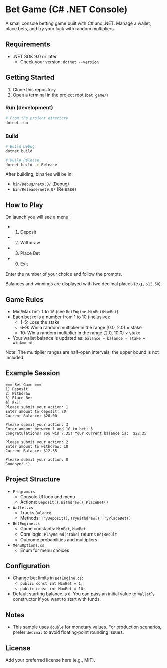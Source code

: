 # Bet Game (C# .NET Console)

A small console betting game built with C# and .NET. Manage a wallet, place bets, and try your luck with random multipliers.

## Requirements

- .NET SDK 9.0 or later
  - Check your version: `dotnet --version`

## Getting Started

1. Clone this repository
2. Open a terminal in the project root (`bet game/`)

### Run (development)

```bash
# From the project directory
dotnet run
```

### Build

```bash
# Build Debug
dotnet build

# Build Release
dotnet build -c Release
```

After building, binaries will be in:
- `bin/Debug/net9.0/` (Debug)
- `bin/Release/net9.0/` (Release)

## How to Play

On launch you will see a menu:

- 1) Deposit
- 2) Withdraw
- 3) Place Bet
- 0) Exit

Enter the number of your choice and follow the prompts.

Balances and winnings are displayed with two decimal places (e.g., `$12.50`).

## Game Rules

- Min/Max bet: `1` to `10` (see `BetEngine.MinBet`/`MaxBet`)
- Each bet rolls a number from 1 to 10 (inclusive):
  - 1–5: Lose the stake
  - 6–9: Win a random multiplier in the range [0.0, 2.0) × stake
  - 10: Win a random multiplier in the range [2.0, 10.0) × stake
- Your wallet balance is updated as: `balance = balance - stake + winAmount`

Note: The multiplier ranges are half-open intervals; the upper bound is not included.

## Example Session

```text
=== Bet Game ===
1) Deposit
2) Withdraw
3) Place Bet
0) Exit
Please submit your action: 1
Enter amount to deposit: 20
Current Balance: $20.00

Please submit your action: 3
Enter amount between 1 and 10 to bet: 5
Congratulations! You win 7.35! Your current balance is:  $22.35

Please submit your action: 2
Enter amount to withdraw: 10
Current Balance: $12.35

Please submit your action: 0
Goodbye! :)
```

## Project Structure

- `Program.cs`
  - Console UI loop and menu
  - Actions: `Deposit()`, `Withdraw()`, `PlaceBet()`
- `Wallet.cs`
  - Tracks `Balance`
  - Methods: `TryDeposit()`, `TryWithdraw()`, `TryPlaceBet()`
- `BetEngine.cs`
  - Game constants: `MinBet`, `MaxBet`
  - Core logic: `PlayRound(stake)` returns `BetResult`
  - Outcome probabilities and multipliers
- `MenuOptions.cs`
  - Enum for menu choices

## Configuration

- Change bet limits in `BetEngine.cs`:
  - `public const int MinBet = 1;`
  - `public const int MaxBet = 10;`
- Default starting balance is `0`. You can pass an initial value to `Wallet`'s constructor if you want to start with funds.

## Notes

- This sample uses `double` for monetary values. For production scenarios, prefer `decimal` to avoid floating‑point rounding issues.

## License

Add your preferred license here (e.g., MIT).
